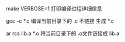 make VERBOSE=1 打印编译过程详细信息

gcc -c *.c 编译当前目录下的 .c 不链接  生成 *.c

ar rcs lib.a *.o  将当前目录下的 .o文件链接成 lib.a

